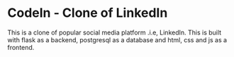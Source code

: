 # CodeIn - Clone of LinkedIn
This is a clone of popular social media platform .i.e, LinkedIn. This is built with flask as a backend, postgresql as a database and html, css and js as a frontend.

